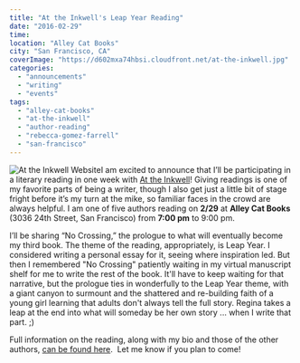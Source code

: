 ```yaml
---
title: "At the Inkwell's Leap Year Reading"
date: "2016-02-29"
time:
location: "Alley Cat Books"
city: "San Francisco, CA"
coverImage: "https://d602mxa74hbsi.cloudfront.net/at-the-inkwell.jpg"
categories: 
  - "announcements"
  - "writing"
  - "events"
tags: 
  - "alley-cat-books"
  - "at-the-inkwell"
  - "author-reading"
  - "rebecca-gomez-farrell"
  - "san-francisco"
---
```


![At the Inkwell Website](images/background-twitter1.png)I am excited to announce that I’ll be participating in a literary reading in one week with [At the Inkwell](http://attheinkwell.com/about-and-news/)! Giving readings is one of my favorite parts of being a writer, though I also get just a little bit of stage fright before it’s my turn at the mike, so familiar faces in the crowd are always helpful. I am one of five authors reading on **2/29** at **Alley Cat Books** (3036 24th Street, San Francisco) from **7:00 pm** to 9:00 pm.

I’ll be sharing “No Crossing,” the prologue to what will eventually become my third book. The theme of the reading, appropriately, is Leap Year. I considered writing a personal essay for it, seeing where inspiration led. But then I remembered "No Crossing" patiently waiting in my virtual manuscript shelf for me to write the rest of the book. It'll have to keep waiting for that narrative, but the prologue ties in wonderfully to the Leap Year theme, with a giant canyon to surmount and the shattered and re-building faith of a young girl learning that adults don't always tell the full story. Regina takes a leap at the end into what will someday be her own story ... when I write that part. ;)

Full information on the reading, along with my bio and those of the other authors, [can be found here](http://attheinkwell.com/readings/leap-year-san-francisco/).  Let me know if you plan to come!
